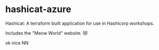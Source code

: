# hashicat-azure
Hashicat: A terraform built application for use in Hashicorp workshops.

Includes the "Meow World" website. 😻

ok nice NN